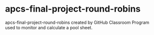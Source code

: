 # apcs-final-project-round-robins
apcs-final-project-round-robins created by GitHub Classroom
Program used to monitor and calculate a pool sheet.
